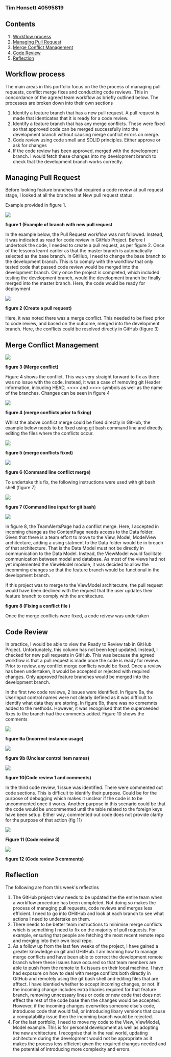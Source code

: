 ### Tim Honsett 40595819 ###

## Contents

1.  [Workflow process](#workflow-process)
2.  [Managing Pull Request](#managing-pull-request)
3.  [Merge Conflict Management](#merge-conflict-management)
4.  [Code Review](#code-review)
5.  [Reflection](#reflection)

## Workflow process ##

The main areas in this portfolio focus on the the process of managing pull requests, conflict merge fixes and conducting code reviews.  This in concordance of the agreed team workflow as briefly outlined below.
The processes are broken down into their own sections

1.  Identify a feature branch that has a new pull request.  A pull request is made that identicates that it is ready for a code review.
2.  Identify a feature branch that has any merge conflicts. These were fixed so that approved code can be merged successfully into the development branch without causing merge conflict errors on merge.
3.  Code review using code smell and SOLID principles. Either approve or ask for changes
4.  If the code review has been approved, merged with the development branch.  I would fetch these changes into my development branch to check that the development branch works correctly.

## Managing Pull Request

Before looking feature branches that required a code review at pull request stage, I looked at all the branches at New pull request status.

Example provided in figure 1.

![](/images/week11-check-pull-requests.png "")

**figure 1 (Example of branch with new pull request**

In the example below, the Pull Request workflow was not followed. Instead, it was indicated as read for code review in GitHub Project.  Before I undertook the code, I needed to create a pull request, as per figure 2.  Once of the lessons learnt earlier as that the master branch is automatically selected as the base branch. In GitHub, I need to change the base branch to the development branch. This is to comply with the workflow that only tested code that passed code review would be merged into the development branch. Only once the project is completed, which included testing the development branch, would the development branch be finally merged into the master branch.  Here, the code would be ready for deployment

![](/images/week11-create-pull-request.png "")

**figure 2 (Create a pull request)**

Here, it was noted there was a merge conflict. This needed to be fixed prior to code review, and based on the outcome, merged into the development branch.  Here, the conflicts could be resolved directly in GitHub (figure 3)

## Merge Conflict Management

![](/images/week11-merge-conflict.png "")

**figure 3 (Merge conflict)**

Figure 4 shows the conflict.  This was very straight forward to fix as there was no issue with the code. Instead, it was a case of removing git Header information, inlcuding HEAD, <<<< and  >>>> symbols as well as the name of the branches.  Changes can be seen in figure 4

![](/images/week11-pre-merge-conflict-fix.png "")

**figure 4 (merge conflicts prior to fixing)**

Whilst the above conflict merge could be fixed directly in GitHub, the example below needs to be fixed using git bash command line and directly editing the files where the conflicts occur.

![](/images/week11-post-merge-conflict-fix.png "")

**figure 5 (merge conflicts fixed)**

![](/images/week11-conflict-command-line.png " ")

**figure 6 (Command line conflict merge)**

To undertake this fix, the following instructions were used with git bash shell (figure 7)

![](/images/week11-command-line-gitbash.png " ")

**figure 7 (Command line input for git bash)**

![](/images/week11-file-conflict-fix.png " ")

In figure 8, the TeamAlertsPage had a conflict merge.  Here, I accepted in incoming change as the ContentPage needs access to the Data folder.  Given that there is a team effort to move to the View, Model, ModelView architecture, adding a using statment to the Data folder would be in breach of that architecture. That is the Data Model must not be directly in communication to the Data Model. Instead, the ViewModel would facilitate communication between model and database.  As most of the views had not yet implemented the ViewModel module, it was decided to allow the incomming changes so that the feature branch would be functional in the development branch.

If this project was to merge to the ViewModel architecutre, the pull request would have been declined with the request that the user updates their feature branch to comply with the architecture.

**figure 8 (Fixing a conflict file )**

Once the merge conflicts were fixed, a code reivew was undertaken

## Code Review

In practice, I would be able to view the Ready to Review tab in GitHub Project.  Unfortunately, this column has not been kept updated.  Instead, I checked for new pull requests in GitHub. This was because the agreed workflow is that a pull request is made once the code is ready for review.  Prior to review, any conflict merge conflicts would be fixed.  Once a review has been undertaken, it would be accepted or rejected with required changes. Only approved feature branches would be merged into the development branch.  

In the first two code reviews, 2 issues were identified.  In figure 9a, the UserInput control names were not clearly defined as it was difficult to identify what data they are storing.  In figure 9b, there was no comemnts added to the methods. However, it was recognised that the superceeded fixes to the branch had the comments added.  Figure 10 shows the comments 

![](/images/week11-review1a.png " ")

**figure 9a (Incorrect instance usage)**

![](/images/week11-review1b.png " ")

**figure 9b (Unclear control item names)**

![](/images/week11-code-review1-comments.png " ")

**figure 10(Code review 1 and comments)**

In the third code review, 1 issue was identified.  There were commented out code sections. This is difficult to identify their purpose. Could be for the purpose of debugging which makes it unclear if the code is to be uncommented once it works. Another purpose in this scenario could be that the code would be uncommented until the table related to the foreign keys have been setup.  Either way, commented out code does not provide clarity for the purpose of that action (fig 11)

![](/images/week11-review2.png " ")

**Figure 11 (Code review 3)**

![](/images/week11-review2-comments.png " ")

**figure 12  (Code review 3 comments)**

## Reflection

The following are from this week's reflectins

1.  The GitHub project view needs to be updated the the entire team when a workflow procedure has been completed. Not doing so makes the process of managing pull requests, code reviews and merges less efficient. I need to go into GHitHub and look at each branch to see what actions I need to undertake on them.
2.  There needs to be better team instructions to minimise merge conflicts which is something I need to fix on the majority of pull requests. For example, ensuring that people are fetching the most recent remote repo and merging into their own local repo.
3.  As a follow up from the last few weeks of the project, I have gained a greater knowledge on git and GHitHub. I am learning how to manage merge conflicts and have been able to correct the development remote branch where these issues have occured so that team members are able to push from the remote to fix issues on their local machine. I have had exposure on how to deal with merge conflicts both directly in GitHub and remotely using the git bash shell and editing files that are afftect. I have identied whether to accept incoming changes, or not.  If the incoming change includes extra libaries required for that feature branch, removing unncessary lines or code or new code that does not effect the rest of the code base then the changes would be accepted. However, if the incoming changes overwrites someone else's code, introduces code that would fail, or introducing libary versions that cause a compatability issue then the incoming branch would be rejected.
4. For the last portfolio, I need to move my code to the View, ViewModel, Model example. This is for personal development as well as adopting the new architecture. I recognise that in the real world, updating achitecture during the development would not be appropriate as it makes the process less efficient given the required changes needed and the potential of introducing more complexity and errors. 
